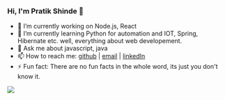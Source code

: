 ### Hi, I'm Pratik Shinde 👋

- 🔭 I’m currently working on Node.js, React
- 🌱 I’m currently learning Python for automation and IOT, Spring, Hibernate etc. well, everything about web developement.
- 💬 Ask me about javascript, java
- 📫 How to reach me: [github](https://github.com/Pratikshinde1497/Pratikshinde1497) | [email](pratikshinde1497@gmail.com) | [linkedIn](https://www.linkedin.com/in/pratik-shinde-93318b186)
- ⚡ Fun fact: There are no fun facts in the whole word, its just you don't know it. 

![](https://www.google.com/url?sa=i&url=https%3A%2F%2Funsplash.com%2Fs%2Fphotos%2Fprogrammer&psig=AOvVaw1C_Sh1cM3O6Jv4xSVJ6Ek0&ust=1601105014058000&source=images&cd=vfe&ved=0CAIQjRxqFwoTCLiI-JLjg-wCFQAAAAAdAAAAABAI)
